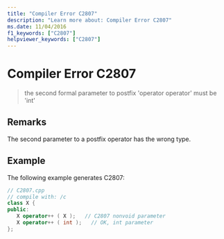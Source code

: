 ```yaml
---
title: "Compiler Error C2807"
description: "Learn more about: Compiler Error C2807"
ms.date: 11/04/2016
f1_keywords: ["C2807"]
helpviewer_keywords: ["C2807"]
---
```

# Compiler Error C2807

> the second formal parameter to postfix 'operator operator' must be 'int'

## Remarks

The second parameter to a postfix operator has the wrong type.

## Example

The following example generates C2807:

```cpp
// C2807.cpp
// compile with: /c
class X {
public:
   X operator++ ( X );   // C2807 nonvoid parameter
   X operator++ ( int );   // OK, int parameter
};
```
